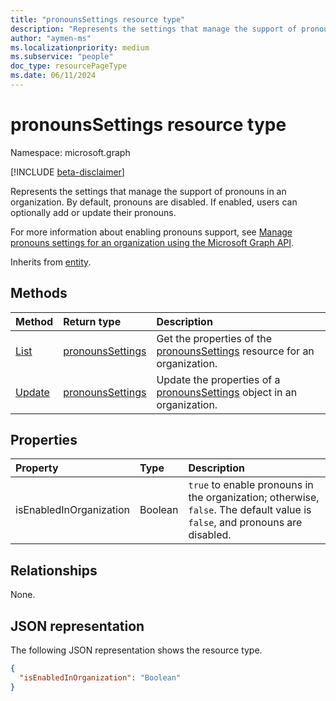 ```yaml
---
title: "pronounsSettings resource type"
description: "Represents the settings that manage the support of pronouns in an organization."
author: "aymen-ms"
ms.localizationpriority: medium
ms.subservice: "people"
doc_type: resourcePageType
ms.date: 06/11/2024
---
```


# pronounsSettings resource type

Namespace: microsoft.graph

[!INCLUDE [beta-disclaimer](../../includes/beta-disclaimer.md)]

Represents the settings that manage the support of pronouns in an organization. By default, pronouns are disabled. If enabled, users can optionally add or update their pronouns.

For more information about enabling pronouns support, see [Manage pronouns settings for an organization using the Microsoft Graph API](/graph/pronouns-configure-pronouns-availability).

Inherits from [entity](../resources/entity.md).

## Methods
|Method|Return type|Description|
|:---|:---|:---|
|[List](../api/peopleadminsettings-list-pronouns.md)|[pronounsSettings](../resources/pronounssettings.md)|Get the properties of the [pronounsSettings](../resources/pronounssettings.md) resource for an organization.|
|[Update](../api/pronounssettings-update.md)|[pronounsSettings](../resources/pronounssettings.md)|Update the properties of a [pronounsSettings](../resources/pronounssettings.md) object in an organization.|

## Properties
|Property|Type|Description|
|:---|:---|:---|
|isEnabledInOrganization|Boolean| `true` to enable pronouns in the organization; otherwise, `false`. The default value is `false`, and pronouns are disabled.|

## Relationships
None.

## JSON representation
The following JSON representation shows the resource type.
<!-- {
  "blockType": "resource",
  "keyProperty": "id",
  "@odata.type": "microsoft.graph.pronounsSettings",
  "baseType": "microsoft.graph.entity",
  "openType": false
}
-->
``` json
{
  "isEnabledInOrganization": "Boolean"
}
```

